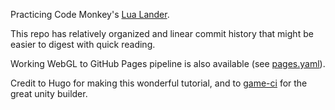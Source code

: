 Practicing Code Monkey's [Lua Lander](https://youtu.be/nGKd4yTP3M8?si=MLKIuNU28Sjii9XB).

This repo has relatively organized and linear commit history that might be easier to digest with quick reading.

Working WebGL to GitHub Pages pipeline is also available (see [pages.yaml](.github/workflows/pages.yaml)).

Credit to Hugo for making this wonderful tutorial, and to [game-ci](https://game.ci/) for the great unity builder.
